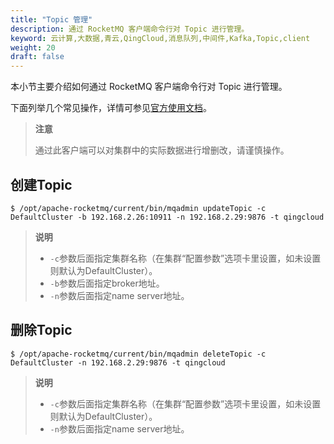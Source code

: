 ```yaml
---
title: "Topic 管理"
description: 通过 RocketMQ 客户端命令行对 Topic 进行管理。
keyword: 云计算,大数据,青云,QingCloud,消息队列,中间件,Kafka,Topic,client
weight: 20
draft: false
---
```


本小节主要介绍如何通过 RocketMQ 客户端命令行对 Topic 进行管理。

下面列举几个常见操作，详情可参见[官方使用文档](http://rocketmq.apache.org/docs/cli-admin-tool/)。

> **注意**
> 
> 通过此客户端可以对集群中的实际数据进行增删改，请谨慎操作。

## 创建Topic

```
$ /opt/apache-rocketmq/current/bin/mqadmin updateTopic -c DefaultCluster -b 192.168.2.26:10911 -n 192.168.2.29:9876 -t qingcloud
```

> **说明**
>
> - `-c`参数后面指定集群名称（在集群“配置参数”选项卡里设置，如未设置则默认为DefaultCluster）。
> - `-b`参数后面指定broker地址。
> - `-n`参数后面指定name server地址。

## 删除Topic

```
$ /opt/apache-rocketmq/current/bin/mqadmin deleteTopic -c DefaultCluster -n 192.168.2.29:9876 -t qingcloud
```

> **说明**
>
> - `-c`参数后面指定集群名称（在集群“配置参数”选项卡里设置，如未设置则默认为DefaultCluster）。
> - `-n`参数后面指定name server地址。
